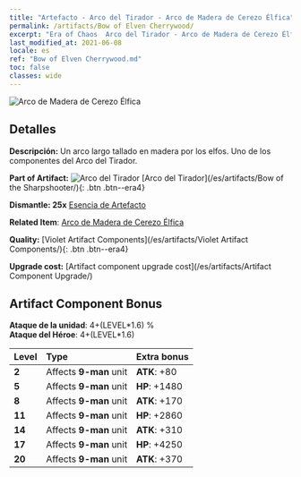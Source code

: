 ```yaml
---
title: "Artefacto - Arco del Tirador - Arco de Madera de Cerezo Élfica"
permalink: /artifacts/Bow of Elven Cherrywood/
excerpt: "Era of Chaos  Arco del Tirador - Arco de Madera de Cerezo Élfica. Un arco largo tallado en madera por los elfos. Uno de los componentes del Arco del Tirador."
last_modified_at: 2021-06-08
locale: es
ref: "Bow of Elven Cherrywood.md"
toc: false
classes: wide
---
```


 ![Arco de Madera de Cerezo Élfica](/images/t/artifact_40101.png)



## Detalles

 **Descripción:** Un arco largo tallado en madera por los elfos. Uno de los componentes del Arco del Tirador.

 **Part of Artifact:** ![Arco del Tirador](/images/t/icon_artifact_10.png) [Arco del Tirador](/es/artifacts/Bow of the Sharpshooter/){: .btn .btn--era4}

 **Dismantle: 25x** [Esencia de Artefacto](/ItemsES/con_905/)

 **Related Item**: [Arco de Madera de Cerezo Élfica](/ItemsES/art_103/)

 **Quality:** [Violet Artifact Components](/es/artifacts/Violet Artifact Components/){: .btn .btn--era4}

 **Upgrade cost:** [Artifact component upgrade cost](/es/artifacts/Artifact Component Upgrade/)

## Artifact Component Bonus

  **Ataque de la unidad**: 4+(LEVEL\*1.6) %<br/>**Ataque del Héroe**: 4+(LEVEL\*1.6)

  |  Level  | Type |    Extra bonus  | 
  |:--------|:-----|:----------------| 
  | **2** | Affects **9-man** unit | **ATK**: +80 | 
  | **5** | Affects **9-man** unit | **HP**: +1480 | 
  | **8** | Affects **9-man** unit | **ATK**: +170 | 
  | **11** | Affects **9-man** unit | **HP**: +2860 | 
  | **14** | Affects **9-man** unit | **ATK**: +310 | 
  | **17** | Affects **9-man** unit | **HP**: +4250 | 
  | **20** | Affects **9-man** unit | **ATK**: +370 | 
